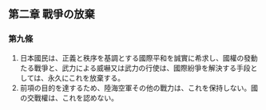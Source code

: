 ## 第二章 戰爭の放棄
### 第九條
1. 日本國民は、正義と秩序を基調とする國際平和を誠實に希求し、國權の發動たる戰爭と、武力による威嚇又は武力の行使は、國際紛爭を解決する手段としては、永久にこれを放棄する。  
1. 前項の目的を達するため、陸海空軍その他の戰力は、これを保持しない。國の交戰權は、これを認めない。
